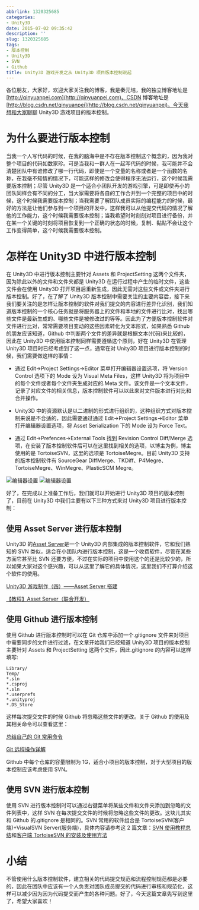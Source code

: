 ```yaml
---
abbrlink: 1320325685
categories:
- Unity3D
date: 2015-07-02 09:35:42
description: ''
slug: 1320325685
tags:
- 版本控制
- Unity3D
- SVN
- Github
title: Unity3D 游戏开发之从 Unity3D 项目版本控制说起
---
```


各位朋友，大家好，欢迎大家关注我的博客，我是秦元培，我的独立博客地址是[http://qinyuanpei.com](http://qinyuanpei.com)、CSDN 博客地址是[http://blog.csdn.net/qinyuanpei](http://blog.csdn.net/qinyuanpei)。今天我想和大家聊聊 Unity3D 游戏项目的版本控制。

<!--more-->

# 为什么要进行版本控制

当我一个人写代码的时候，在我的脑海中是不存在版本控制这个概念的，因为我对整个项目的代码如数家珍。可是当我和一群人在一起写代码的时候，我可能并不会清楚团队中有谁修改了哪一行代码，即使是一个变量的名称或者是一个函数的名称，在我毫不知情的情况下，可能这样的修改会使得程序无法运行，这个时候我需要版本控制；尽管 Unity3D 是一个适合小团队开发的游戏引擎，可是即使再小的团队同样会有不同的分工，当大家需要将各自的工作合并到一个完整的项目中的时候，这个时候我需要版本控制；当我需要了解团队成员实际的编程能力的时候，最好的方法是让他们参与到一个项目的开发中，这样我可以从他提交代码的情况了解他的工作能力，这个时候我需要版本控制；当我希望时时刻刻对项目进行备份，并在某一个关键的时刻将项目恢复到一个正确的状态的时候，复制、黏贴不会让这个工作变得简单，这个时候我需要版本控制。

# 怎样在 Unity3D 中进行版本控制

在 Unity3D 中进行版本控制主要针对 Assets 和 ProjectSetting 这两个文件夹，因为除此以外的文件和文件夹都是 Unity3D 在运行过程中产生的临时文件，这些文件会在使用 Unity3D 打开项目后重新生成，因此无需对这些文件或文件夹进行版本控制。好了，在了解了 Unity3D 版本控制中需要关注的主要内容后，接下来我们要关注的是怎样让版本控制的软件对我们提交的内容进行差异化识别，我们知道版本控制的一个核心任务就是将服务器上的文件和本地的文件进行比对，找出哪些文件是最新生成的、哪些文件是被修改过的等等。因此为了方便版本控制软件对文件进行比对，常常需要项目变动的这些因素转化为文本形式，如果熟悉 Github 的朋友应该知道，Github 中判断两个文件的差异就是根据文本(代码)来比较的，因此在 Unity3D 中使用版本控制同样需要遵循这个原则，好在 Unity3D 在管理 Unity3D 项目时已经考虑到了这一点，通常在对 Unity3D 项目进行版本控制的时候，我们需要做这样的事情：

* 通过 Edit->Project Settings->Editor 菜单打开编辑器设置选项，将 Version Control 选项下的 Mode 设为 Visual Meta Files，这样 Unity3D 将为项目中的每个文件或者每个文件夹生成对应的.Meta 文件。该文件是一个文本文件，记录了对应文件的相关信息，版本控制软件可以以此来对文件版本进行对比和合并操作。

* Unity3D 中的资源默认是以二进制的形式进行组织的，这种组织方式对版本控制来说是不合适的，因此需要通过通过 Edit->Project Settings->Editor 菜单打开编辑器设置选项，将 Asset Serialization 下的 Mode 设为 Force Text。

* 通过 Edit->Prefences->External Tools 找到 Revision Control Diff/Merge 选项，在安装了版本控制软件后可以在这里找到相关的选项，以博主为例，博主使用的是 TortoiseSVN，这里的选项是 TortoiseMegre。目前 Unity3D 支持的版本控制软件有 SourceGear DiffMerge、TKDiff、P4Megre、TortoiseMegre、WinMegre、PlasticSCM Megre。

![编辑器设置](https://ww1.sinaimg.cn/large/None.jpg)      ![编辑器设置](https://ww1.sinaimg.cn/large/4c36074fly1fz68ju6tshj20ec0c4gmg.jpg)


好了，在完成以上准备工作后，我们就可以开始进行 Unity3D 项目的版本控制了，目前在 Unity3D 中我们主要有以下三种方式来对 Unity3D 项目进行版本控制：

## 使用 Asset Server 进行版本控制

Unity3D 的[Asset Server](http://unity3d.com/unity/team/assetserver/)是一个 Unity3D 内部集成的版本控制软件，它和我们熟知的 SVN 类似，适合在小团队内进行版本控制，这是一个收费软件，尽管在某些方面它甚至比 SVN 还要方便，不过在实际的项目中使用这个的还是比较少的，所以如果大家对这个感兴趣，可以从这里了解它的具体情况，这里我们不打算介绍这个软件的使用。

[Unity3D 游戏制作（四）——Asset Server 搭建](http://blog.csdn.net/amazonzx/article/details/7980117)

[【教程】Asset Server（联合开发）](http://tieba.baidu.com/p/2419391804)

## 使用 Github 进行版本控制

使用 Github 进行版本控制时可以在 Git 仓库中添加一个.gitignore 文件来对项目中需要同步的文件进行过滤，在文章开始我们已经知道 Unity3D 项目的版本控制主要针对 Assets 和 ProjectSetting 这两个文件，因此.gitignore 的内容可以这样填写:
```plain
Library/
Temp/
*.sln
*.csproj
*.sln
*.userprefs
*.unityproj
*.DS_Store
```

这样每次提交文件的时候 Github 将忽略这些文件的更改。关于 Github 的使用及其相关命令可以查看这里：

[总结自己的 Git 常用命令](http://www.cnblogs.com/lwzz/archive/2013/02/23/2921426.html)

[Git 远程操作详解](http://www.ruanyifeng.com/blog/2014/06/git_remote.html)


Github 中每个仓库的容量限制为 1G，适合小项目的版本控制，对于大型项目的版本控制应该考虑使用 SVN。

## 使用 SVN 进行版本控制

使用 SVN 进行版本控制时可以通过右键菜单将某些文件和文件夹添加到忽略的文件列表中，这样 SVN 在每次提交文件的时候将忽略这些文件的更改。这块儿其实和 Github 的.gitignore 是相同的。SVN 常用的软件组合是 TortoiseSVN(客户端)+VisualSVN Server(服务端)，具体内容请参考这 2 篇文章：[SVN 使用教程总结](http://www.cnblogs.com/armyfai/p/3985660.html)和[客户端 TortoiseSVN 的安装及使用方法](http://blog.chinaunix.net/uid-27004869-id-4112057.html)

# 小结

不管使用什么版本控制软件，建立相关的代码提交规范和流程控制规范都是必要的，因此在团队中应该有一个人负责对团队成员提交的代码进行审核和规范化，这样可以减少因为因为代码提交而产生的各种问题。好了，今天这篇文章先写到这里了，希望大家喜欢！